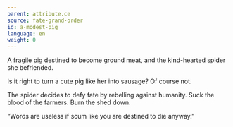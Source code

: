 ```yaml
---
parent: attribute.ce
source: fate-grand-order
id: a-modest-pig
language: en
weight: 0
---
```


A fragile pig destined to become ground meat, and the kind-hearted spider she befriended.

Is it right to turn a cute pig like her into sausage? Of course not.

The spider decides to defy fate by rebelling against humanity. Suck the blood of the farmers. Burn the shed down.

“Words are useless if scum like you are destined to die anyway.”
